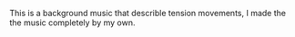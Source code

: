 This is a background music that describle tension movements, I made the the music completely by my own.
